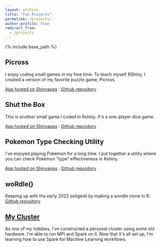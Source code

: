 ```yaml
---
layout: archive
title: "Fun Projects"
permalink: /projects/
author_profile: true
redirect_from:
  - /projects
---
```


{% include base_path %}

Picross
------
I enjoy coding small games in my free time. To teach myself RShiny, I created a version of my favorite puzzle game, Picross.

[App hosted on Shinyapps](https://hbwaddel.shinyapps.io/Picross/) : [Github repository](https://github.com/hbwddl/rshiny-picross)

Shut the Box
------
This is another small game I coded in Rshiny. It's a one-player dice game.

[App hosted on Shinyapps](https://hbwaddel.shinyapps.io/Shut-the-Box/) : [Github repository](https://github.com/hbwddl/Shut-the-Box)

Pokemon Type Checking Utility
------
I've enjoyed playing Pokémon for a long time. I put together a utility where you can check Pokémon "type" effectiveness in Rshiny.

[App hosted on Shinyapps](https://hbwaddel.shinyapps.io/typechecker/) : [Github repository](https://github.com/hbwddl/PokemonTypeChecker)

woRdle()
------
Keeping up with the early 2022 zeitgeist by making a wordle clone in R: [Github repository](https://github.com/hbwddl/woRdle)

[My Cluster](https://hbwddl.github.io/projects/cluster/)
------
As one of my hobbies, I've constructed a personal cluster using some old hardware. I'm able to run MPI and Spark on it. Now that it's all set up, I'm learning how to use Spark for Machine Learning workflows.
